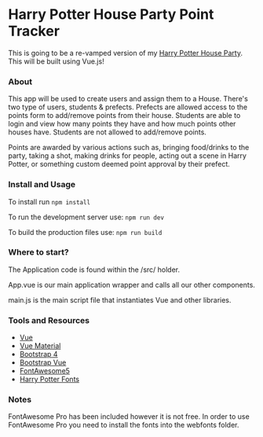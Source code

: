 # Harry Potter House Party Point Tracker

This is going to be a re-vamped version of my [Harry Potter House Party](https://github.com/ArelySkywalker/HarryPotterHouseParty). This will be built using Vue.js!

### About

This app will be used to create users and assign them to a House. There's two type of users, students & prefects. Prefects are allowed access to the points form to add/remove points from their house. Students are able to login and view how many points they have and how much points other houses have. Students are not allowed to add/remove points. 

Points are awarded by various actions such as, bringing food/drinks to the party, taking a shot, making drinks for people, acting out a scene in Harry Potter, or something custom deemed point approval by their prefect.

### Install and Usage

To install run `npm install`

To run the development server use: `npm run dev`

To build the production files use: `npm run build`

### Where to start?

The Application code is found within the /src/ holder.

App.vue is our main application wrapper and calls all our other components.

main.js is the main script file that instantiates Vue and other libraries.




### Tools and Resources

- [Vue](https://vuejs.org/)
- [Vue Material](https://vuematerial.io/)
- [Bootstrap 4](https://getbootstrap.com/)
- [Bootstrap Vue](https://bootstrap-vue.js.org/)
- [FontAwesome5](https://fontawesome.com)
- [Harry Potter Fonts](https://harrypotterfanzone.com/fonts/)


### Notes

FontAwesome Pro has been included however it is not free. In order to use FontAwesome Pro you need to install the fonts into the webfonts folder.
